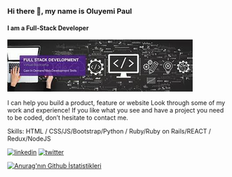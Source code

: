 ### Hi there 👋, my name is Oluyemi Paul
#### I am a Full-Stack Developer
![I am a Full-Stack Developer](https://github.com/Ol-create/Ol-create/blob/main/github-banner.jpg)

I can help you build a product, feature or website Look through some of my work and experience! If you like what you see and have a project you need to be coded, don’t hesitate to contact me.

Skills:  HTML / CSS/JS/Bootstrap/Python / Ruby/Ruby on Rails/REACT / Redux/NodeJS



[<img src='https://cdn.jsdelivr.net/npm/simple-icons@3.0.1/icons/linkedin.svg' alt='linkedin' height='40'>](https://www.linkedin.com/in/paul-oluyemi-193966ab/)  [<img src='https://cdn.jsdelivr.net/npm/simple-icons@3.0.1/icons/twitter.svg' alt='twitter' height='40'>](https://twitter.com/OluyemiPaul99)  




[![Anurag'nın Github İstatistikleri](https://github-readme-stats.vercel.app/api?username=Ol-create)](https://github.com/anuraghazra/github-readme-stats)

<!--
**Ol-create/Ol-create** is a ✨ _special_ ✨ repository because its `README.md` (this file) appears on your GitHub profile.

Here are some ideas to get you started:

- 🔭 I’m currently working on ...
- 🌱 I’m currently learning ...
- 👯 I’m looking to collaborate on ...
- 🤔 I’m looking for help with ...
- 💬 Ask me about ...
- 📫 How to reach me: ...
- 😄 Pronouns: ...
- ⚡ Fun fact: ...
-->
